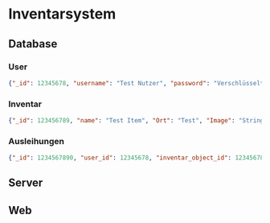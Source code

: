 # Inventarsystem

## Database

### User

```json
{"_id": 12345678, "username": "Test Nutzer", "password": "Verschlüsseltes Password", "Berechtigungslevel": 1}
```

### Inventar

```json
{"_id": 123456789, "name": "Test Item", "Ort": "Test", "Image": "String saving", "Verfügbar": "Ja/Nein"}
```

### Ausleihungen

```json
{"_id": 1234567890, "user_id": 12345678, "inventar_object_id": 123456789, }
```
## Server

## Web